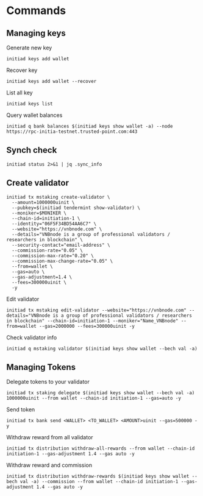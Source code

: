 # Commands

## Managing keys
Generate new key
```
initiad keys add wallet
```
Recover key
```
initiad keys add wallet --recover
```
List all key
```
initiad keys list
```
Query wallet balances
```
initiad q bank balances $(initiad keys show wallet -a) --node https://rpc-initia-testnet.trusted-point.com:443
```
## Synch check
```
initiad status 2>&1 | jq .sync_info
```
## Create validator
```
initiad tx mstaking create-validator \
  --amount=1000000uinit \
  --pubkey=$(initiad tendermint show-validator) \
  --moniker=$MONIKER \
  --chain-id=initiation-1 \
  --identity="06F5F34BD54AA6C7" \
  --website="https://vnbnode.com" \
  --details="VNBnode is a group of professional validators / researchers in blockchain" \
  --security-contact="email-address" \
  --commission-rate="0.05" \
  --commission-max-rate="0.20" \
  --commission-max-change-rate="0.05" \
  --from=wallet \
  --gas=auto \
  --gas-adjustment=1.4 \
  --fees=300000uinit \
  -y
```

Edit validator
```
initiad tx mstaking edit-validator --website="https://vnbnode.com" --details="VNBnode is a group of professional validators / researchers in blockchain" --chain-id=initiation-1 --moniker="Name_VNBnode" --from=wallet --gas=2000000 --fees=300000uinit -y
```
Check validator info
```
initiad q mstaking validator $(initiad keys show wallet --bech val -a)
```
## Managing Tokens
Delegate tokens to your validator
```
initiad tx staking delegate $(initiad keys show wallet --bech val -a)  1000000uinit --from wallet --chain-id initiation-1 --gas=auto -y
```
Send token
```
initiad tx bank send <WALLET> <TO_WALLET> <AMOUNT>uinit --gas=500000 -y
```
Withdraw reward from all validator
```
initiad tx distribution withdraw-all-rewards --from wallet --chain-id initiation-1 --gas-adjustment 1.4 --gas auto -y
```
Withdraw reward and commission
```
initiad tx distribution withdraw-rewards $(initiad keys show wallet --bech val -a) --commission --from wallet --chain-id initiation-1 --gas-adjustment 1.4 --gas auto -y
```

